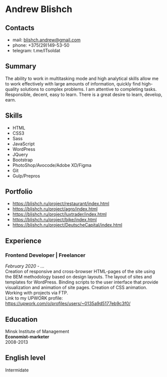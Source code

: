 # Andrew Blishch
 
## Contacts
* mail: <blishch.andrew@gmail.com>
* phone: +375(29)149-53-50
* telegram: t.me/ITsoldat
 
## Summary
The ability to work in multitasking mode and high analytical skills allow me to work effectively with large amounts of information, quickly find high-quality solutions to complex problems. I am attentive to completing tasks. Responsible, decent, easy to learn. There is a great desire to learn, develop, earn.
 
## Skills
* HTML
* CSS3
* Sass
* JavaScript
* WordPress
* JQuery
* Bootstrap
* PhotoShop/Avocode/Adobe XD/Figma
* Git
* Gulp/Prepros
 
## Portfolio
* <https://blishch.ru/project/restaurant/index.html>
* <https://blishch.ru/project/agro/index.html>
* <https://blishch.ru/project/luxtrader/index.html>
* <https://blishch.ru/project/bike/index.html>
* <https://blishch.ru/project/DeutscheCapital/index.html>
## Experience
### Frontend Developer | **Freelancer**
*February 2020 - ...*  
Creation of responsive and cross-browser HTML-pages of the site using the BEM methodology based on design layouts. The layout of sites and templates for WordPress. Binding scripts to the user interface that provide visualization and animation of site pages. Creation of CSS animation. Working with projects via FTP.  
Link to my UPWORK profile: <https://upwork.com/o/profiles/users/~0135a9d5177eb9c3f0/>
## Education
Minsk Institute of Management  
**Economist-marketer**  
2008-2013
## English level
Intermidate

